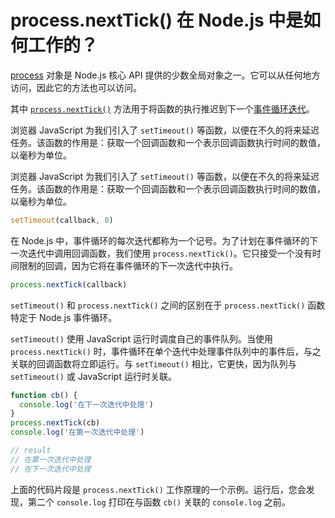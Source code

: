# process.nextTick() 在 Node.js 中是如何工作的？

[process](https://nodejs.org/api/process.html) 对象是 Node.js 核心 API 提供的少数全局对象之一。它可以从任何地方访问，因此它的方法也可以访问。

其中 [`process.nextTick()`](https://nodejs.org/docs/latest/api/process.html#process_process_nexttick_callback_args) 方法用于将函数的执行推迟到下一个[事件循环迭代](https://github.com/lio-zero/blog/blob/master/JavaScript/JavaScript%20%E8%BF%90%E8%A1%8C%E6%9C%BA%E5%88%B6%20%E2%80%94%20%E4%BA%8B%E4%BB%B6%E5%BE%AA%E7%8E%AF%EF%BC%88Event-Loop%EF%BC%89.md)。

浏览器 JavaScript 为我们引入了 `setTimeout()` 等函数，以便在不久的将来延迟任务。该函数的作用是：获取一个回调函数和一个表示回调函数执行时间的数值，以毫秒为单位。

浏览器 JavaScript 为我们引入了 `setTimeout()` 等函数，以便在不久的将来延迟任务。该函数的作用是：获取一个回调函数和一个表示回调函数执行时间的数值，以毫秒为单位。

```js
setTimeout(callback, 0)
```

在 Node.js 中，事件循环的每次迭代都称为一个记号。为了计划在事件循环的下一次迭代中调用回调函数，我们使用 `process.nextTick()`。它只接受一个没有时间限制的回调，因为它将在事件循环的下一次迭代中执行。

```js
process.nextTick(callback)
```

`setTimeout()` 和 `process.nextTick()` 之间的区别在于 `process.nextTick()` 函数特定于 Node.js 事件循环。

`setTimeout()` 使用 JavaScript 运行时调度自己的事件队列。当使用 `process.nextTick()` 时，事件循环在单个迭代中处理事件队列中的事件后，与之关联的回调函数将立即运行。与 `setTimeout()` 相比，它更快，因为队列与 `setTimeout()` 或 JavaScript 运行时关联。

```js
function cb() {
  console.log('在下一次迭代中处理')
}
process.nextTick(cb)
console.log('在第一次迭代中处理')

// result
// 在第一次迭代中处理
// 在下一次迭代中处理
```

上面的代码片段是 `process.nextTick()` 工作原理的一个示例。运行后，您会发现，第二个 `console.log` 打印在与函数 `cb()` 关联的 `console.log` 之前。
